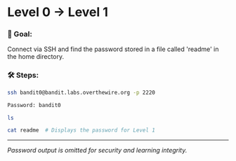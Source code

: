 # Level 0 → Level 1

### 🎯 Goal:
Connect via SSH and find the password stored in a file called 'readme' in the home directory.

### 🛠️ Steps:
```bash
ssh bandit0@bandit.labs.overthewire.org -p 2220
```
```bash
Password: bandit0
```
```bash
ls
```
```bash
cat readme  # Displays the password for Level 1
```

---
_Password output is omitted for security and learning integrity._
